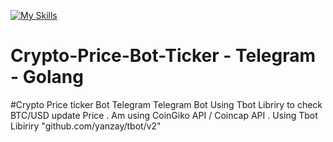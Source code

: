 [![My Skills](https://skillicons.dev/icons?i=bots,go)](https://skillicons.dev)
# Crypto-Price-Bot-Ticker - Telegram - Golang
#Crypto Price ticker Bot Telegram
Telegram Bot Using Tbot Libriry to check BTC/USD update Price .
Am using CoinGiko API / Coincap API .
Using Tbot Libiriry "github.com/yanzay/tbot/v2"
